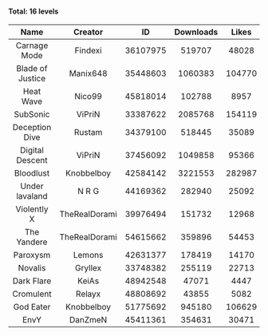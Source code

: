 #### Total: 16 levels

| Name | Creator | ID | Downloads | Likes |
|:---:|:---:|:---:|:---:|:---:|
| Carnage Mode | Findexi | 36107975 | 519707 | 48028
| Blade of Justice | Manix648 | 35448603 | 1060383 | 104770
| Heat Wave | Nico99 | 45818014 | 102788 | 8957
| SubSonic | ViPriN | 33387622 | 2085768 | 154119
| Deception Dive | Rustam | 34379100 | 518445 | 35089
| Digital Descent | ViPriN | 37456092 | 1049858 | 95366
| Bloodlust | Knobbelboy | 42584142 | 3221553 | 282987
| Under lavaland | N R G | 44169362 | 282940 | 25092
| Violently X | TheRealDorami | 39976494 | 151732 | 12968
| The Yandere | TheRealDorami | 54615662 | 359896 | 54453
| Paroxysm | Lemons | 42631377 | 178419 | 14170
| Novalis | Gryllex | 33748382 | 255119 | 22713
| Dark Flare | KeiAs | 48942548 | 47071 | 4447
| Cromulent | Relayx | 48808692 | 43855 | 5082
| God Eater | Knobbelboy | 51775692 | 945180 | 106629
| EnvY | DanZmeN | 45411361 | 354631 | 30471
